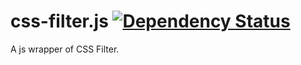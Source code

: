css-filter.js [![Dependency Status](https://gemnasium.com/watilde/css-filter.js.svg)](https://gemnasium.com/watilde/css-filter.js)
=============

A js wrapper of CSS Filter.


